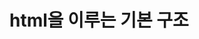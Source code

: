 # html을 이루는 기본 구조
<!DOCTYPE html>
<html lang="ko-KR">
  <head>
    <meta charset="UTF-8">
    <meta http-equiv="X-UA-Compatible" content="IE-edge">
    <meta name="viewport" content="width=device-width, initial-scale=1.0">
    <title>문서의 제목</title>
    <!--style-->
    <style></style>
  </head>
  <body>
    <script></script>
  </body>
</html>

